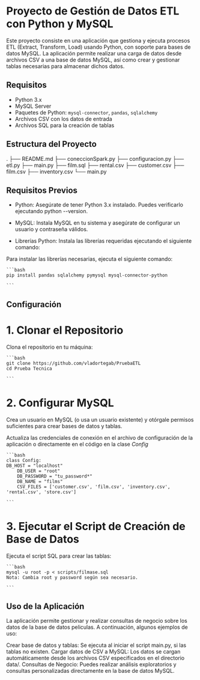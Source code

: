 # Proyecto de Gestión de Datos ETL con Python y MySQL

Este proyecto consiste en una aplicación que gestiona y ejecuta procesos ETL (Extract, Transform, Load) usando Python, con soporte para bases de datos MySQL. La aplicación permite realizar una carga de datos desde archivos CSV a una base de datos MySQL, así como crear y gestionar tablas necesarias para almacenar dichos datos.

## Requisitos

- Python 3.x
- MySQL Server
- Paquetes de Python: `mysql-connector`, `pandas`, `sqlalchemy`
- Archivos CSV con los datos de entrada
- Archivos SQL para la creación de tablas

## Estructura del Proyecto

.
├── README.md
├── coneccionSpark.py
├── configuracion.py
├── etl.py
├── main.py
├── film.sql
├── rental.csv
├── customer.csv
├── film.csv
├── inventory.csv
└── main.py



## Requisitos Previos

- Python: Asegúrate de tener Python 3.x instalado. Puedes verificarlo ejecutando python --version.

- MySQL: Instala MySQL en tu sistema y asegúrate de configurar un usuario y contraseña válidos.

- Librerías Python: Instala las librerías requeridas ejecutando el siguiente comando:

Para instalar las librerías necesarias, ejecuta el siguiente comando:

    ```bash
    pip install pandas sqlalchemy pymysql mysql-connector-python
   
    ```

## Configuración 
# 1. Clonar el Repositorio
Clona el repositorio en tu máquina:

    ```bash
    git clone https://github.com/vladortegab/PruebaETL
    cd Prueba Tecnica
   
    ```
    

# 2. Configurar MySQL
Crea un usuario en MySQL (o usa un usuario existente) y otórgale permisos suficientes para crear bases de datos y tablas.

Actualiza las credenciales de conexión en el archivo de configuración de la aplicación o directamente en el código en la clase 
_Config_

    ```bash
    class Config:
    DB_HOST = "localhost"
        DB_USER = "root"
        DB_PASSWORD = "tu_password*"
        DB_NAME = "films"
        CSV_FILES = ['customer.csv', 'film.csv', 'inventory.csv', 'rental.csv', 'store.csv']
   
    ```


# 3. Ejecutar el Script de Creación de Base de Datos
Ejecuta el script SQL para crear las tablas:


    ```bash
    mysql -u root -p < scripts/filmase.sql
    Nota: Cambia root y password según sea necesario.
   
    ```





## Uso de la Aplicación
La aplicación permite gestionar y realizar consultas de negocio sobre los datos de la base de datos peliculas. A continuación, algunos ejemplos de uso:

Crear base de datos y tablas: Se ejecuta al iniciar el script main.py, si las tablas no existen.
Cargar datos de CSV a MySQL: Los datos se cargan automáticamente desde los archivos CSV especificados en el directorio data/.
Consultas de Negocio: Puedes realizar análisis exploratorios y consultas personalizadas directamente en la base de datos MySQL.
